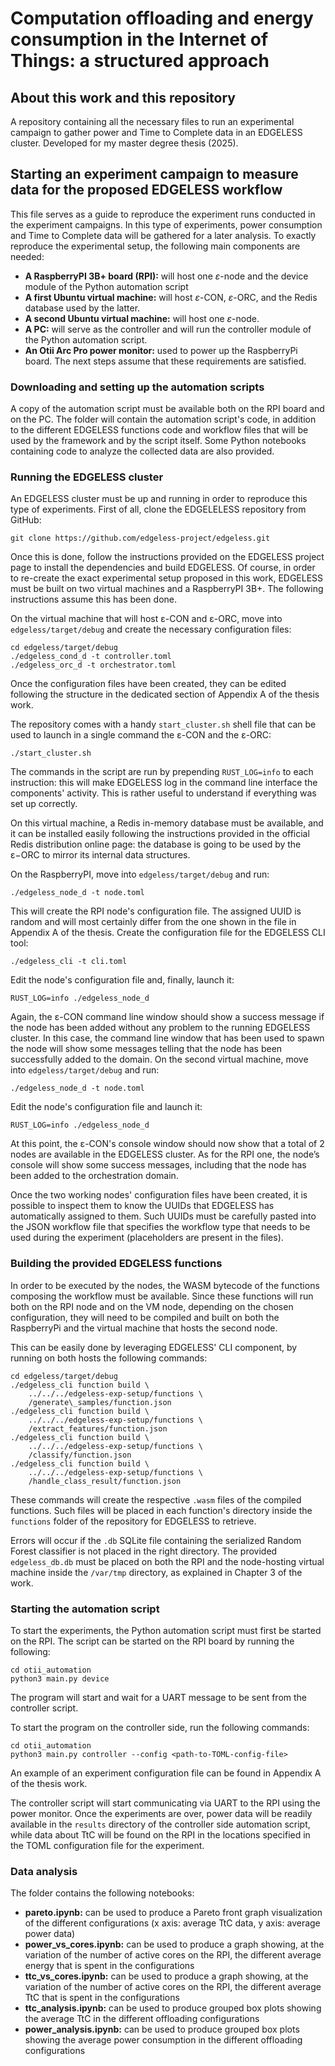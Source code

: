 # Computation offloading and energy consumption in the Internet of Things: a structured approach

## About this work and this repository
A repository containing all the necessary files to run an experimental campaign to gather power and Time to Complete data in an EDGELESS cluster. Developed for my master degree thesis (2025).

## Starting an experiment campaign to measure data for the proposed EDGELESS workflow
This file serves as a guide to reproduce the experiment runs conducted in the experiment campaigns. In this type of experiments, power consumption and Time to Complete data will be gathered for a later analysis. To exactly reproduce the experimental setup, the following main components are needed:
- **A RaspberryPI 3B+ board (RPI):** will host one $\varepsilon$-node and the device module of the Python automation script
- **A first Ubuntu virtual machine:** will host $\varepsilon$-CON, $\varepsilon$-ORC, and the Redis database used by the latter.
- **A second Ubuntu virtual machine:** will host one $\varepsilon$-node.
- **A PC:** will serve as the controller and will run the controller module of the Python automation script.
- **An Otii Arc Pro power monitor:** used to power up the RaspberryPi board.
The next steps assume that these requirements are satisfied.

### Downloading and setting up the automation scripts
A copy of the automation script must be available both on the RPI board and on the PC.
The folder will contain the automation script's code, in addition to the different EDGELESS functions code and workflow files that will be used by the framework and by the script itself. Some Python notebooks containing code to analyze the
collected data are also provided.

### Running the EDGELESS cluster
An EDGELESS cluster must be up and running in order to reproduce this type of experiments. First of all, clone the EDGELELESS repository from GitHub:
```
git clone https://github.com/edgeless-project/edgeless.git
```
Once this is done, follow the instructions provided on the EDGELESS project page to install the dependencies and build EDGELESS. Of course, in order to re-create the exact experimental setup proposed in this work, EDGELESS must be built on two virtual machines and a RaspberryPI 3B+. The following instructions assume this has been done.

On the virtual machine that will host ε-CON and ε-ORC, move into `edgeless/target/debug` and create the necessary configuration files:
```
cd edgeless/target/debug
./edgeless_cond_d -t controller.toml
./edgeless_orc_d -t orchestrator.toml
```
Once the configuration files have been created, they can be edited following the structure in the dedicated section of Appendix A of the thesis work.
<!-- Create the metrics collector ε-node:
```
./edgeless_inabox -t --metrics-collector
``` -->
The repository comes with a handy `start_cluster.sh` shell file that can be used to launch in a single command the ε-CON and the ε-ORC:
```
./start_cluster.sh
```
The commands in the script are run by prepending `RUST_LOG=info` to each instruction: this will make EDGELESS log in the command line interface the components' activity. This is rather useful to understand if everything was set up correctly. 
<!-- Once the metrics collector node starts, the ε-CON console should show a message saying that the cluster has been updated and is now composed of 1 EDGELESS node, along with the resources it is offering. --> 
On this virtual machine, a Redis in-memory database must be available, and it can be installed easily following the instructions provided in the official Redis distribution online page: the database is going to be used by the ε−ORC to mirror its internal data structures.

On the RaspberryPI, move into `edgeless/target/debug` and run:
```
./edgeless_node_d -t node.toml
```
This will create the RPI node's configuration file. The assigned UUID is random and will most certainly differ from the one shown in the file in Appendix A of the thesis.
Create the configuration file for the EDGELESS CLI tool:
```  
./edgeless_cli -t cli.toml
```
Edit the node's configuration file and, finally, launch it:
```
RUST_LOG=info ./edgeless_node_d
```
<!-- ../../../otii-automation/otii_automation/ \
    device/edgeless/rpi_node_log.log \
    2>&1 -->
Again, the ε-CON command line window should show a success message if the node has been added without any problem to the running EDGELESS cluster. 
In this case, the command line window that has been used to spawn the node will show some messages telling that the node has been successfully added to the domain.
On the second virtual machine, move into `edgeless/target/debug` and run:
```
./edgeless_node_d -t node.toml
```
Edit the node's configuration file and launch it:
```
RUST_LOG=info ./edgeless_node_d
```
<!-- RUST_LOG=info ./edgeless_node_d > vm_node_log.log 2>&1 -->
At this point, the ε-CON's console window should now show that a total of 2 nodes are available in the EDGELESS cluster. As for the RPI one, the node’s console will show some success messages, including that the node has been added to the orchestration domain.

Once the two working nodes' configuration files have been created, it is possible to inspect them to know the UUIDs that EDGELESS has automatically assigned to them. Such UUIDs must be carefully pasted into the JSON workflow file that specifies the workflow type that needs to be used during the experiment (placeholders are present in the files).

### Building the provided EDGELESS functions
In order to be executed by the nodes, the WASM bytecode of the functions composing the workflow must be available. Since these functions will run both on the RPI node and on the VM node, depending on the chosen configuration, they will need to be compiled and built on both the RaspberryPi and the virtual machine that hosts the second node.

This can be easily done by leveraging EDGELESS' CLI component, by running on both hosts the following commands:
```
cd edgeless/target/debug
./edgeless_cli function build \
    ../../../edgeless-exp-setup/functions \
    /generate\_samples/function.json
./edgeless_cli function build \
    ../../../edgeless-exp-setup/functions \
    /extract_features/function.json
./edgeless_cli function build \
    ../../../edgeless-exp-setup/functions \
    /classify/function.json
./edgeless_cli function build \
    ../../../edgeless-exp-setup/functions \
    /handle_class_result/function.json
```
These commands will create the respective `.wasm` files of the compiled functions. Such files will be placed in each function's directory inside the `functions` folder of the repository for EDGELESS to retrieve.

Errors will occur if the `.db` SQLite file containing the serialized Random Forest classifier is not placed in the right directory. The provided `edgeless_db.db` must be placed on both the RPI and the node-hosting virtual machine inside the `/var/tmp` directory, as explained in Chapter 3 of the work.

### Starting the automation script
To start the experiments, the Python automation script must first be started on the RPI.
The script can be started on the RPI board by running the following:
```
cd otii_automation
python3 main.py device
```
The program will start and wait for a UART message to be sent from the controller script.

To start the program on the controller side, run the following commands:
```  
cd otii_automation
python3 main.py controller --config <path-to-TOML-config-file>
```
An example of an experiment configuration file can be found in Appendix A of the thesis work.

The controller script will start communicating via UART to the RPI using the power monitor. Once the experiments are over, power data will be readily available in the `results` directory of the controller side automation script, while data about TtC will be found on the RPI in the locations specified in the TOML configuration file for the experiment.

### Data analysis
The folder contains the following notebooks:
- **pareto.ipynb:** can be used to produce a Pareto front graph visualization of the different configurations (x axis: average TtC data, y axis: average power data)
- **power_vs_cores.ipynb:** can be used to produce a graph showing, at the variation of the number of active cores on the RPI, the different average energy that is spent in the configurations
- **ttc_vs_cores.ipynb:** can be used to produce a graph showing, at the variation of the number of active cores on the RPI, the different average TtC that is spent in the configurations
- **ttc_analysis.ipynb:** can be used to produce grouped box plots showing the average TtC in the different offloading configurations
- **power_analysis.ipynb:** can be used to produce grouped box plots showing the average power consumption in the different offloading configurations
